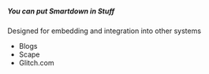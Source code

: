 ##### You can put Smartdown in Stuff

Designed for embedding and integration into other systems

- Blogs
- Scape
- Glitch.com

